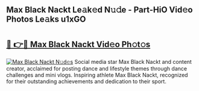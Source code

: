## Max Black Nackt Le𝚊k𝚎d N𝚞𝚍e - Part-HiO Vid𝚎o Photos Le𝚊ks u1xGO

# <h2><a href="http://fb1iuf.evod.top/?m=Max+Black+Nackt">🔗 👉🔴 Max Black Nackt Vid𝚎o Ph𝚘t𝚘s</a></h2>

[![Max Black Nackt N𝚞d𝚎s](https://i.imgur.com/8V9OHl7.gif)](http://fb1iuf.evod.top/?m=Max+Black+Nackt)
Social media star Max Black Nackt and content creator, acclaimed for posting dance and lifestyle themes through dance challenges and mini vlogs. Inspiring athlete Max Black Nackt, recognized for their outstanding achievements and dedication to their sport. 
